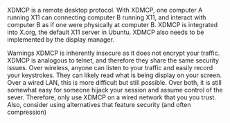XDMCP is a remote desktop protocol. With XDMCP, one computer A running X11 can connecting computer B running X11, and interact with computer B as if one were physically at computer B. XDMCP is integrated into X.org, the default X11 server in Ubuntu. XDMCP also needs to be implemented by the display manager.

Warnings
XDMCP is inherently insecure as it does not encrypt your traffic. XDMCP is analogous to telnet, and therefore they share the same security issues. Over wireless, anyone can listen to your traffic and easily record your keystrokes. They can likely read what is being display on your screen. Over a wired LAN, this is more difficult but still possible. Over both, it is still somewhat easy for someone hijack your session and assume control of the sever. Therefore, only use XDMCP on a wired network that you you trust. Also, consider using alternatives that feature security (and often compression)
